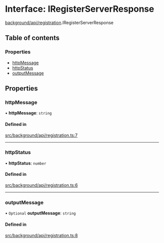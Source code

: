 # Interface: IRegisterServerResponse

[background/api/registration](../wiki/background.api.registration).IRegisterServerResponse

## Table of contents

### Properties

- [httpMessage](../wiki/background.api.registration.IRegisterServerResponse#httpmessage)
- [httpStatus](../wiki/background.api.registration.IRegisterServerResponse#httpstatus)
- [outputMessage](../wiki/background.api.registration.IRegisterServerResponse#outputmessage)

## Properties

### httpMessage

• **httpMessage**: `string`

#### Defined in

[src/background/api/registration.ts:7](https://github.com/ExperimentsByFileFighter/WebApp-PoC-technical-Documentation/blob/5171d3e/src/background/api/registration.ts#L7)

___

### httpStatus

• **httpStatus**: `number`

#### Defined in

[src/background/api/registration.ts:6](https://github.com/ExperimentsByFileFighter/WebApp-PoC-technical-Documentation/blob/5171d3e/src/background/api/registration.ts#L6)

___

### outputMessage

• `Optional` **outputMessage**: `string`

#### Defined in

[src/background/api/registration.ts:8](https://github.com/ExperimentsByFileFighter/WebApp-PoC-technical-Documentation/blob/5171d3e/src/background/api/registration.ts#L8)
